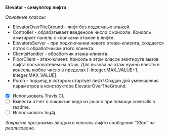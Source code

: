 **Elevator - симулятор лифта**

*Oсновные классы:*
+ ElevatorOverTheGround - лифт без подземных этажей.
+ Controller - обрабатывает введеноое число с консоли.
    Консоль эмитирует панель с кнопками этажей в лифте.
+ ElevatorsServer - при подключении нового этажа-клиента, создается поток с обработчиком этого клиента.
+ ClientsHandler - обработчик этажа-клиента.
+ FloorClient - этаж-клиент. Консоль в этом классе эмитируте вызов лифта пользователем на этаж.
    Для вызова на этаж нужно ввести в консоль любое число в пределах [-Integer.MAX_VALUE+1, Integer.MAX_VALUE].
+ Porch - подьезд в котором стартует лифт!
    Создан для уменьшения параметров в конструкторе ElevatorOverTheGround.

- [X] Использовать Travis CI.
- [ ] Вывести отчет о покрытие кода из jacoco при помощи coveralls в readme.
- [ ] Использовать log4j.

*Закрытие программы вводом в консоль лифта сообщения "Stop" не реализовано.*